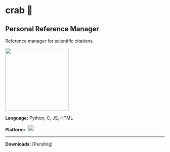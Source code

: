 # crab 🦀
Personal Reference Manager
---
Reference manager for scientific citations.

<img src="https://freesvg.org/img/1471260270.png" height="200">


**Language:** Python, C, JS, HTML

**Platform:** &nbsp;<img src="https://upload.wikimedia.org/wikipedia/commons/thumb/0/05/Windows_10_Logo.svg/476px-Windows_10_Logo.svg.png" height="20">

---

**Downloads:** [Pending]
